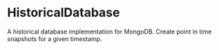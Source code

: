 # HistoricalDatabase
A historical database implementation for MongoDB. Create point in time snapshots for a given timestamp. 
